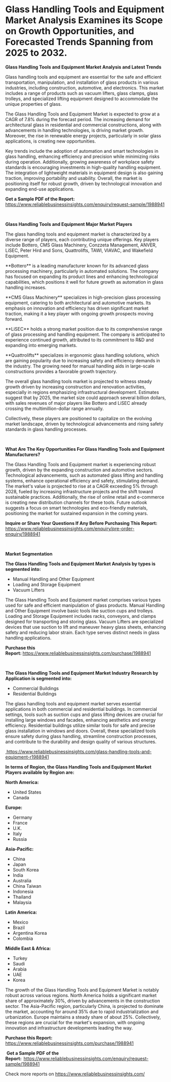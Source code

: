 <p><h1>Glass Handling Tools and Equipment Market Analysis Examines its Scope on Growth Opportunities, and Forecasted Trends Spanning from 2025 to 2032.</h1></p><p><strong>Glass Handling Tools and Equipment Market Analysis and Latest Trends</strong></p>
<p><p>Glass handling tools and equipment are essential for the safe and efficient transportation, manipulation, and installation of glass products in various industries, including construction, automotive, and electronics. This market includes a range of products such as vacuum lifters, glass clamps, glass trolleys, and specialized lifting equipment designed to accommodate the unique properties of glass.</p><p>The Glass Handling Tools and Equipment Market is expected to grow at a CAGR of 7.8% during the forecast period. The increasing demand for architectural glass in residential and commercial constructions, along with advancements in handling technologies, is driving market growth. Moreover, the rise in renewable energy projects, particularly in solar glass applications, is creating new opportunities. </p><p>Key trends include the adoption of automation and smart technologies in glass handling, enhancing efficiency and precision while minimizing risks during operation. Additionally, growing awareness of workplace safety standards is encouraging investments in high-quality handling equipment. The integration of lightweight materials in equipment design is also gaining traction, improving portability and usability. Overall, the market is positioning itself for robust growth, driven by technological innovation and expanding end-use applications.</p></p>
<p><strong>Get a Sample PDF of the Report:&nbsp;</strong> <a href="https://www.reliablebusinessinsights.com/enquiry/request-sample/1988941?utm_campaign=2332&utm_medium=2&utm_source=Github&utm_content=ia&utm_term=02032025&utm_id=glass-handling-tools-and-equipment">https://www.reliablebusinessinsights.com/enquiry/request-sample/1988941</a></p>
<p>&nbsp;</p>
<p><strong>Glass Handling Tools and Equipment Major Market Players</strong></p>
<p><p>The glass handling tools and equipment market is characterized by a diverse range of players, each contributing unique offerings. Key players include Bottero, CMS Glass Machinery, Conzzeta Management, ANVER, LiSEC, Peter Hird and Sons, Quattrolifts, TAWI, VIAVAC, and Wakefield Equipment.</p><p>**Bottero** is a leading manufacturer known for its advanced glass processing machinery, particularly in automated solutions. The company has focused on expanding its product lines and enhancing technological capabilities, which positions it well for future growth as automation in glass handling increases.</p><p>**CMS Glass Machinery** specializes in high-precision glass processing equipment, catering to both architectural and automotive markets. Its emphasis on innovation and efficiency has driven significant market traction, making it a key player with ongoing growth prospects moving forward.</p><p>**LiSEC** holds a strong market position due to its comprehensive range of glass processing and handling equipment. The company is anticipated to experience continued growth, attributed to its commitment to R&D and expanding into emerging markets. </p><p>**Quattrolifts** specializes in ergonomic glass handling solutions, which are gaining popularity due to increasing safety and efficiency demands in the industry. The growing need for manual handling aids in large-scale constructions provides a favorable growth trajectory.</p><p>The overall glass handling tools market is projected to witness steady growth driven by increasing construction and renovation activities, especially in regions emphasizing infrastructural development. Estimates suggest that by 2025, the market size could approach several billion dollars, with sales revenues of major players like Bottero and LiSEC already crossing the multimillion-dollar range annually.</p><p>Collectively, these players are positioned to capitalize on the evolving market landscape, driven by technological advancements and rising safety standards in glass handling processes.</p></p>
<p>&nbsp;</p>
<p><strong>What Are The Key Opportunities For Glass Handling Tools and Equipment Manufacturers?</strong></p>
<p><p>The Glass Handling Tools and Equipment market is experiencing robust growth, driven by the expanding construction and automotive sectors. Technological advancements, such as automated glass lifting and handling systems, enhance operational efficiency and safety, stimulating demand. The market's value is projected to rise at a CAGR exceeding 5% through 2028, fueled by increasing infrastructure projects and the shift toward sustainable practices. Additionally, the rise of online retail and e-commerce is creating new distribution channels for these tools. Future outlook suggests a focus on smart technologies and eco-friendly materials, positioning the market for sustained expansion in the coming years.</p></p>
<p><strong>Inquire or Share Your Questions If Any Before Purchasing This Report:</strong> <a href="https://www.reliablebusinessinsights.com/enquiry/pre-order-enquiry/1988941?utm_campaign=2332&utm_medium=2&utm_source=Github&utm_content=ia&utm_term=02032025&utm_id=glass-handling-tools-and-equipment">https://www.reliablebusinessinsights.com/enquiry/pre-order-enquiry/1988941</a></p>
<p>&nbsp;</p>
<p><strong>Market Segmentation</strong></p>
<p><strong>The Glass Handling Tools and Equipment Market Analysis by types is segmented into:</strong></p>
<p><ul><li>Manual Handling and Other Equipment</li><li>Loading and Storage Equipment</li><li>Vacuum Lifters</li></ul></p>
<p><p>The Glass Handling Tools and Equipment market comprises various types used for safe and efficient manipulation of glass products. Manual Handling and Other Equipment involve basic tools like suction cups and trolleys. Loading and Storage Equipment includes racks, conveyors, and clamps designed for transporting and storing glass. Vacuum Lifters are specialized devices that use suction to lift and maneuver heavy glass sheets, enhancing safety and reducing labor strain. Each type serves distinct needs in glass handling applications.</p></p>
<p><strong>Purchase this Report:&nbsp;</strong><a href="https://www.reliablebusinessinsights.com/purchase/1988941?utm_campaign=2332&utm_medium=2&utm_source=Github&utm_content=ia&utm_term=02032025&utm_id=glass-handling-tools-and-equipment">https://www.reliablebusinessinsights.com/purchase/1988941</a></p>
<p>&nbsp;</p>
<p><strong>The Glass Handling Tools and Equipment Market Industry Research by Application is segmented into:</strong></p>
<p><ul><li>Commercial Buildings</li><li>Residential Buildings</li></ul></p>
<p><p>The glass handling tools and equipment market serves essential applications in both commercial and residential buildings. In commercial settings, tools such as suction cups and glass lifting devices are crucial for installing large windows and facades, enhancing aesthetics and energy efficiency. Residential buildings utilize similar tools for safe and precise glass installation in windows and doors. Overall, these specialized tools ensure safety during glass handling, streamline construction processes, and contribute to the durability and design quality of various structures.</p></p>
<p><a href="https://www.reliablebusinessinsights.com/glass-handling-tools-and-equipment-r1988941?utm_campaign=2332&utm_medium=2&utm_source=Github&utm_content=ia&utm_term=02032025&utm_id=glass-handling-tools-and-equipment">&nbsp;https://www.reliablebusinessinsights.com/glass-handling-tools-and-equipment-r1988941</a></p>
<p><strong>In terms of Region, the Glass Handling Tools and Equipment Market Players available by Region are:</strong></p>
<p>
    <p> <strong> North America: </strong>
        <ul>
            <li>United States</li>
            <li>Canada</li>
        </ul>
        </p> 
    <p> <strong> Europe: </strong>
        <ul>
            <li>Germany</li>
            <li>France</li>
            <li>U.K.</li>
            <li>Italy</li>
            <li>Russia</li>
        </ul>
        </p> 
    <p> <strong> Asia-Pacific: </strong>
        <ul>
            <li>China</li>
            <li>Japan</li>
            <li>South Korea</li>
            <li>India</li>
            <li>Australia</li>
            <li>China Taiwan</li>
            <li>Indonesia</li>
            <li>Thailand</li>
            <li>Malaysia</li>
        </ul>
        </p> 
    <p> <strong> Latin America: </strong>
        <ul>
            <li>Mexico</li>
            <li>Brazil</li>
            <li>Argentina Korea</li>
            <li>Colombia</li>
        </ul>
        </p> 
    <p> <strong> Middle East & Africa: </strong>
        <ul>
            <li>Turkey</li>
            <li>Saudi</li>
            <li>Arabia</li>
            <li>UAE</li>
            <li>Korea</li>
        </ul>
    </p>
    </p>
<p><p>The growth of the Glass Handling Tools and Equipment Market is notably robust across various regions. North America holds a significant market share of approximately 30%, driven by advancements in the construction sector. The Asia-Pacific region, particularly China, is projected to dominate the market, accounting for around 35% due to rapid industrialization and urbanization. Europe maintains a steady share of about 25%. Collectively, these regions are crucial for the market's expansion, with ongoing innovation and infrastructure developments leading the way.</p></p>
<p><strong>Purchase this Report: </strong><a href="https://www.reliablebusinessinsights.com/purchase/1988941?utm_campaign=2332&utm_medium=2&utm_source=Github&utm_content=ia&utm_term=02032025&utm_id=glass-handling-tools-and-equipment">https://www.reliablebusinessinsights.com/purchase/1988941</a></p>
<p>&nbsp;<strong>Get a Sample PDF of the Report:&nbsp;&nbsp;</strong><a href="https://www.reliablebusinessinsights.com/enquiry/request-sample/1988941?utm_campaign=2332&utm_medium=2&utm_source=Github&utm_content=ia&utm_term=02032025&utm_id=glass-handling-tools-and-equipment">https://www.reliablebusinessinsights.com/enquiry/request-sample/1988941</a></p>
<p><strong></strong></p>
<p>Check more reports on <a href="https://www.reliablebusinessinsights.com/?utm_campaign=2332&utm_medium=2&utm_source=Github&utm_content=ia&utm_term=02032025&utm_id=glass-handling-tools-and-equipment">https://www.reliablebusinessinsights.com/</a></p>
